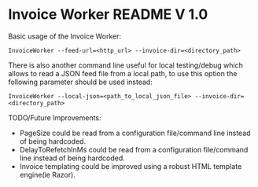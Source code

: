 # Invoice Worker README V 1.0

Basic usage of the Invoice Worker:

`InvoiceWorker --feed-url=<http_url> --invoice-dir=<directory_path>`

There is also another command line useful for local testing/debug which allows to read a JSON feed file from a local path, to use this option
the following parameter should be used instead:

`InvoiceWorker --local-json=<path_to_local_json_file> --invoice-dir=<directory_path>`

TODO/Future Improvements:

- PageSize could be read from a configuration file/command line instead of being hardcoded.
- DelayToRefetchInMs could be read from a configuration file/command line instead of being hardcoded.
- Invoice templating could be improved using a robust HTML template engine(ie Razor).
